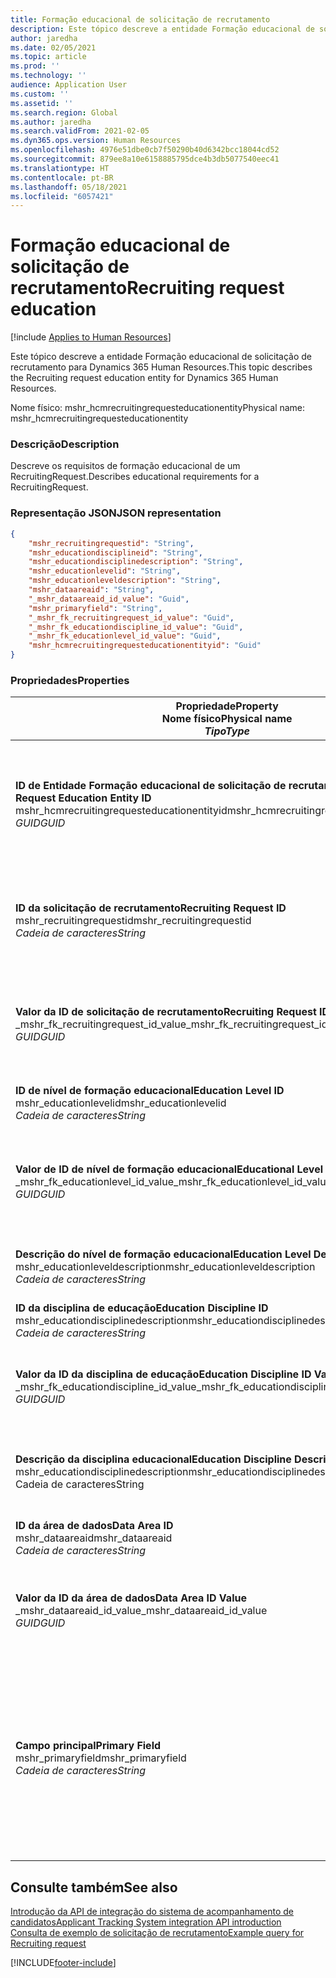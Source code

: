 ```yaml
---
title: Formação educacional de solicitação de recrutamento
description: Este tópico descreve a entidade Formação educacional de solicitação de recrutamento para Dynamics 365 Human Resources.
author: jaredha
ms.date: 02/05/2021
ms.topic: article
ms.prod: ''
ms.technology: ''
audience: Application User
ms.custom: ''
ms.assetid: ''
ms.search.region: Global
ms.author: jaredha
ms.search.validFrom: 2021-02-05
ms.dyn365.ops.version: Human Resources
ms.openlocfilehash: 4976e51dbe0cb7f50290b40d6342bcc18044cd52
ms.sourcegitcommit: 879ee8a10e6158885795dce4b3db5077540eec41
ms.translationtype: HT
ms.contentlocale: pt-BR
ms.lasthandoff: 05/18/2021
ms.locfileid: "6057421"
---
```

# <a name="recruiting-request-education"></a><span data-ttu-id="ecf26-103">Formação educacional de solicitação de recrutamento</span><span class="sxs-lookup"><span data-stu-id="ecf26-103">Recruiting request education</span></span>

[!include [Applies to Human Resources](../includes/applies-to-hr.md)]

<span data-ttu-id="ecf26-104">Este tópico descreve a entidade Formação educacional de solicitação de recrutamento para Dynamics 365 Human Resources.</span><span class="sxs-lookup"><span data-stu-id="ecf26-104">This topic describes the Recruiting request education entity for Dynamics 365 Human Resources.</span></span>

<span data-ttu-id="ecf26-105">Nome físico: mshr_hcmrecruitingrequesteducationentity</span><span class="sxs-lookup"><span data-stu-id="ecf26-105">Physical name: mshr_hcmrecruitingrequesteducationentity</span></span>

### <a name="description"></a><span data-ttu-id="ecf26-106">Descrição</span><span class="sxs-lookup"><span data-stu-id="ecf26-106">Description</span></span>

<span data-ttu-id="ecf26-107">Descreve os requisitos de formação educacional de um RecruitingRequest.</span><span class="sxs-lookup"><span data-stu-id="ecf26-107">Describes educational requirements for a RecruitingRequest.</span></span>

### <a name="json-representation"></a><span data-ttu-id="ecf26-108">Representação JSON</span><span class="sxs-lookup"><span data-stu-id="ecf26-108">JSON representation</span></span>

```json
{
    "mshr_recruitingrequestid": "String",
    "mshr_educationdisciplineid": "String",
    "mshr_educationdisciplinedescription": "String",
    "mshr_educationlevelid": "String",
    "mshr_educationleveldescription": "String",
    "mshr_dataareaid": "String",
    "_mshr_dataareaid_id_value": "Guid",
    "mshr_primaryfield": "String",
    "_mshr_fk_recruitingrequest_id_value": "Guid",
    "_mshr_fk_educationdiscipline_id_value": "Guid",
    "_mshr_fk_educationlevel_id_value": "Guid",
    "mshr_hcmrecruitingrequesteducationentityid": "Guid"
}
```

### <a name="properties"></a><span data-ttu-id="ecf26-109">Propriedades</span><span class="sxs-lookup"><span data-stu-id="ecf26-109">Properties</span></span>

| <span data-ttu-id="ecf26-110">Propriedade</span><span class="sxs-lookup"><span data-stu-id="ecf26-110">Property</span></span><br><span data-ttu-id="ecf26-111">**Nome físico**</span><span class="sxs-lookup"><span data-stu-id="ecf26-111">**Physical name**</span></span><br><span data-ttu-id="ecf26-112">**_Tipo_**</span><span class="sxs-lookup"><span data-stu-id="ecf26-112">**_Type_**</span></span> | <span data-ttu-id="ecf26-113">Usar</span><span class="sxs-lookup"><span data-stu-id="ecf26-113">Use</span></span> | <span data-ttu-id="ecf26-114">Descrição</span><span class="sxs-lookup"><span data-stu-id="ecf26-114">Description</span></span> |
| --- | --- | --- |
| <span data-ttu-id="ecf26-115">**ID de Entidade Formação educacional de solicitação de recrutamento**</span><span class="sxs-lookup"><span data-stu-id="ecf26-115">**Recruiting Request Education Entity ID**</span></span><br><span data-ttu-id="ecf26-116">mshr_hcmrecruitingrequesteducationentityid</span><span class="sxs-lookup"><span data-stu-id="ecf26-116">mshr_hcmrecruitingrequesteducationentityid</span></span><br><span data-ttu-id="ecf26-117">*GUID*</span><span class="sxs-lookup"><span data-stu-id="ecf26-117">*GUID*</span></span> | <span data-ttu-id="ecf26-118">Somente leitura</span><span class="sxs-lookup"><span data-stu-id="ecf26-118">Read-only</span></span><br><span data-ttu-id="ecf26-119">Obrigatório</span><span class="sxs-lookup"><span data-stu-id="ecf26-119">Required</span></span> | <span data-ttu-id="ecf26-120">Identificador exclusivo gerado pelo sistema para o registro de Formação educacional da solicitação de recrutamento.</span><span class="sxs-lookup"><span data-stu-id="ecf26-120">System-generated unique identifier for the Recruiting Request Education record.</span></span> |
| <span data-ttu-id="ecf26-121">**ID da solicitação de recrutamento**</span><span class="sxs-lookup"><span data-stu-id="ecf26-121">**Recruiting Request ID**</span></span><br><span data-ttu-id="ecf26-122">mshr_recruitingrequestid</span><span class="sxs-lookup"><span data-stu-id="ecf26-122">mshr_recruitingrequestid</span></span><br><span data-ttu-id="ecf26-123">*Cadeia de caracteres*</span><span class="sxs-lookup"><span data-stu-id="ecf26-123">*String*</span></span> | <span data-ttu-id="ecf26-124">Gravação única</span><span class="sxs-lookup"><span data-stu-id="ecf26-124">Write-once</span></span><br><span data-ttu-id="ecf26-125">Obrigatório</span><span class="sxs-lookup"><span data-stu-id="ecf26-125">Required</span></span> | <span data-ttu-id="ecf26-126">O identificador exclusivo legível pelo usuário da solicitação de recrutamento relacionada.</span><span class="sxs-lookup"><span data-stu-id="ecf26-126">The user-readable unique identifier of the related recruiting request.</span></span> |
| <span data-ttu-id="ecf26-127">**Valor da ID de solicitação de recrutamento**</span><span class="sxs-lookup"><span data-stu-id="ecf26-127">**Recruiting Request ID Value**</span></span><br><span data-ttu-id="ecf26-128">_mshr_fk_recruitingrequest_id_value</span><span class="sxs-lookup"><span data-stu-id="ecf26-128">_mshr_fk_recruitingrequest_id_value</span></span><br><span data-ttu-id="ecf26-129">*GUID*</span><span class="sxs-lookup"><span data-stu-id="ecf26-129">*GUID*</span></span> | <span data-ttu-id="ecf26-130">Somente leitura</span><span class="sxs-lookup"><span data-stu-id="ecf26-130">Read-only</span></span><br><span data-ttu-id="ecf26-131">Obrigatório</span><span class="sxs-lookup"><span data-stu-id="ecf26-131">Required</span></span><br><span data-ttu-id="ecf26-132">Chave estrangeira: mshr_hcmrecruitingrequestentityid de mshr_hcmrecruitingrequestentity</span><span class="sxs-lookup"><span data-stu-id="ecf26-132">Foreign key: mshr_hcmrecruitingrequestentityid of mshr_hcmrecruitingrequestentity</span></span> | <span data-ttu-id="ecf26-133">O identificador exclusivo gerado pelo sistema da solicitação de recrutamento relacionada.</span><span class="sxs-lookup"><span data-stu-id="ecf26-133">System-generated unique identifier of the related recruiting request.</span></span> |
| <span data-ttu-id="ecf26-134">**ID de nível de formação educacional**</span><span class="sxs-lookup"><span data-stu-id="ecf26-134">**Education Level ID**</span></span><br><span data-ttu-id="ecf26-135">mshr_educationlevelid</span><span class="sxs-lookup"><span data-stu-id="ecf26-135">mshr_educationlevelid</span></span><br><span data-ttu-id="ecf26-136">*Cadeia de caracteres*</span><span class="sxs-lookup"><span data-stu-id="ecf26-136">*String*</span></span> | <span data-ttu-id="ecf26-137">Gravação única</span><span class="sxs-lookup"><span data-stu-id="ecf26-137">Write-once</span></span><br><span data-ttu-id="ecf26-138">Obrigatório</span><span class="sxs-lookup"><span data-stu-id="ecf26-138">Required</span></span> | <span data-ttu-id="ecf26-139">O nível de formação educacional necessário.</span><span class="sxs-lookup"><span data-stu-id="ecf26-139">The level of education required.</span></span> |
| <span data-ttu-id="ecf26-140">**Valor de ID de nível de formação educacional**</span><span class="sxs-lookup"><span data-stu-id="ecf26-140">**Educational Level ID Value**</span></span><br><span data-ttu-id="ecf26-141">_mshr_fk_educationlevel_id_value</span><span class="sxs-lookup"><span data-stu-id="ecf26-141">_mshr_fk_educationlevel_id_value</span></span><br><span data-ttu-id="ecf26-142">*GUID*</span><span class="sxs-lookup"><span data-stu-id="ecf26-142">*GUID*</span></span> | <span data-ttu-id="ecf26-143">Somente leitura</span><span class="sxs-lookup"><span data-stu-id="ecf26-143">Read-only</span></span><br><span data-ttu-id="ecf26-144">Obrigatório</span><span class="sxs-lookup"><span data-stu-id="ecf26-144">Required</span></span><br><span data-ttu-id="ecf26-145">Chave estrangeira: mshr_hcmeducationlevelentityid de mshr_hcmeducationlevelentity</span><span class="sxs-lookup"><span data-stu-id="ecf26-145">Foreign key: mshr_hcmeducationlevelentityid of mshr_hcmeducationlevelentity</span></span> | <span data-ttu-id="ecf26-146">Identificador exclusivo gerado pelo sistema do nível de formação educacional necessário.</span><span class="sxs-lookup"><span data-stu-id="ecf26-146">System-generated unique identifier of the level of education required.</span></span> |
| <span data-ttu-id="ecf26-147">**Descrição do nível de formação educacional**</span><span class="sxs-lookup"><span data-stu-id="ecf26-147">**Education Level Description**</span></span><br><span data-ttu-id="ecf26-148">mshr_educationleveldescription</span><span class="sxs-lookup"><span data-stu-id="ecf26-148">mshr_educationleveldescription</span></span><br><span data-ttu-id="ecf26-149">*Cadeia de caracteres*</span><span class="sxs-lookup"><span data-stu-id="ecf26-149">*String*</span></span> | <span data-ttu-id="ecf26-150">Somente leitura</span><span class="sxs-lookup"><span data-stu-id="ecf26-150">Read-only</span></span><br><span data-ttu-id="ecf26-151">Obrigatório</span><span class="sxs-lookup"><span data-stu-id="ecf26-151">Required</span></span> | <span data-ttu-id="ecf26-152">A descrição do nível necessário para a habilidade.</span><span class="sxs-lookup"><span data-stu-id="ecf26-152">The description of the level required for the skill.</span></span> |
| <span data-ttu-id="ecf26-153">**ID da disciplina de educação**</span><span class="sxs-lookup"><span data-stu-id="ecf26-153">**Education Discipline ID**</span></span><br><span data-ttu-id="ecf26-154">mshr_educationdisciplinedescription</span><span class="sxs-lookup"><span data-stu-id="ecf26-154">mshr_educationdisciplinedescription</span></span><br><span data-ttu-id="ecf26-155">*Cadeia de caracteres*</span><span class="sxs-lookup"><span data-stu-id="ecf26-155">*String*</span></span> | <span data-ttu-id="ecf26-156">Gravação única</span><span class="sxs-lookup"><span data-stu-id="ecf26-156">Write-once</span></span><br><span data-ttu-id="ecf26-157">Obrigatório</span><span class="sxs-lookup"><span data-stu-id="ecf26-157">Required</span></span> | <span data-ttu-id="ecf26-158">A área da disciplina educacional.</span><span class="sxs-lookup"><span data-stu-id="ecf26-158">The area of educational discipline.</span></span> |
| <span data-ttu-id="ecf26-159">**Valor da ID da disciplina de educação**</span><span class="sxs-lookup"><span data-stu-id="ecf26-159">**Education Discipline ID Value**</span></span><br><span data-ttu-id="ecf26-160">_mshr_fk_educationdiscipline_id_value</span><span class="sxs-lookup"><span data-stu-id="ecf26-160">_mshr_fk_educationdiscipline_id_value</span></span><br><span data-ttu-id="ecf26-161">*GUID*</span><span class="sxs-lookup"><span data-stu-id="ecf26-161">*GUID*</span></span> | <span data-ttu-id="ecf26-162">Somente leitura</span><span class="sxs-lookup"><span data-stu-id="ecf26-162">Read-only</span></span><br><span data-ttu-id="ecf26-163">Obrigatório</span><span class="sxs-lookup"><span data-stu-id="ecf26-163">Required</span></span><br><span data-ttu-id="ecf26-164">Chave estrangeira: mshr_hcmeducationdisciplineentityid de mshr_hcmeducationdisciplineentity</span><span class="sxs-lookup"><span data-stu-id="ecf26-164">Foreign key: mshr_hcmeducationdisciplineentityid of mshr_hcmeducationdisciplineentity</span></span> | <span data-ttu-id="ecf26-165">Identificador exclusivo gerado pelo sistema da área de disciplina educacional.</span><span class="sxs-lookup"><span data-stu-id="ecf26-165">System-generated unique identifier of the area of educational discipline.</span></span> |
| <span data-ttu-id="ecf26-166">**Descrição da disciplina educacional**</span><span class="sxs-lookup"><span data-stu-id="ecf26-166">**Education Discipline Description**</span></span><br><span data-ttu-id="ecf26-167">mshr_educationdisciplinedescription</span><span class="sxs-lookup"><span data-stu-id="ecf26-167">mshr_educationdisciplinedescription</span></span><br><span data-ttu-id="ecf26-168">Cadeia de caracteres</span><span class="sxs-lookup"><span data-stu-id="ecf26-168">String</span></span> | <span data-ttu-id="ecf26-169">Somente leitura</span><span class="sxs-lookup"><span data-stu-id="ecf26-169">Read-only</span></span><br><span data-ttu-id="ecf26-170">Obrigatório</span><span class="sxs-lookup"><span data-stu-id="ecf26-170">Required</span></span> | <span data-ttu-id="ecf26-171">A descrição da área da disciplina educacional.</span><span class="sxs-lookup"><span data-stu-id="ecf26-171">The description of the area of educational discipline.</span></span> |
| <span data-ttu-id="ecf26-172">**ID da área de dados**</span><span class="sxs-lookup"><span data-stu-id="ecf26-172">**Data Area ID**</span></span><br><span data-ttu-id="ecf26-173">mshr_dataareaid</span><span class="sxs-lookup"><span data-stu-id="ecf26-173">mshr_dataareaid</span></span><br><span data-ttu-id="ecf26-174">*Cadeia de caracteres*</span><span class="sxs-lookup"><span data-stu-id="ecf26-174">*String*</span></span> | <span data-ttu-id="ecf26-175">Ler/gravar</span><span class="sxs-lookup"><span data-stu-id="ecf26-175">Read/write</span></span><br><span data-ttu-id="ecf26-176">Opcional</span><span class="sxs-lookup"><span data-stu-id="ecf26-176">Optional</span></span> | <span data-ttu-id="ecf26-177">Especifica a entidade legal (empresa).</span><span class="sxs-lookup"><span data-stu-id="ecf26-177">Specifies the legal entity (company).</span></span>|
| <span data-ttu-id="ecf26-178">**Valor da ID da área de dados**</span><span class="sxs-lookup"><span data-stu-id="ecf26-178">**Data Area ID Value**</span></span><br><span data-ttu-id="ecf26-179">_mshr_dataareaid_id_value</span><span class="sxs-lookup"><span data-stu-id="ecf26-179">_mshr_dataareaid_id_value</span></span><br><span data-ttu-id="ecf26-180">*GUID*</span><span class="sxs-lookup"><span data-stu-id="ecf26-180">*GUID*</span></span> | <span data-ttu-id="ecf26-181">Somente leitura</span><span class="sxs-lookup"><span data-stu-id="ecf26-181">Read-only</span></span><br><span data-ttu-id="ecf26-182">Opcional</span><span class="sxs-lookup"><span data-stu-id="ecf26-182">Optional</span></span><br><span data-ttu-id="ecf26-183">Chave estrangeira: cdm_companyid da entidade cdm_company</span><span class="sxs-lookup"><span data-stu-id="ecf26-183">Foreign key: cdm_companyid of cdm_company entity</span></span> | <span data-ttu-id="ecf26-184">Valor GUID gerado pelo sistema identificando a entidade legal (empresa).</span><span class="sxs-lookup"><span data-stu-id="ecf26-184">System-generated GUID value identifying the legal entity (company).</span></span> |
| <span data-ttu-id="ecf26-185">**Campo principal**</span><span class="sxs-lookup"><span data-stu-id="ecf26-185">**Primary Field**</span></span><br><span data-ttu-id="ecf26-186">mshr_primaryfield</span><span class="sxs-lookup"><span data-stu-id="ecf26-186">mshr_primaryfield</span></span><br><span data-ttu-id="ecf26-187">*Cadeia de caracteres*</span><span class="sxs-lookup"><span data-stu-id="ecf26-187">*String*</span></span> | <span data-ttu-id="ecf26-188">Somente leitura</span><span class="sxs-lookup"><span data-stu-id="ecf26-188">Read-only</span></span><br><span data-ttu-id="ecf26-189">Obrigatório</span><span class="sxs-lookup"><span data-stu-id="ecf26-189">Required</span></span> | <span data-ttu-id="ecf26-190">A concatenação do valor de solicitação de recrutamento, a ID de nível de formação educacional e a ID de disciplina de educação como outro método para identificar o registro de forma exclusiva.</span><span class="sxs-lookup"><span data-stu-id="ecf26-190">Concatenation of Recruiting Request value, Education Level ID, and Education Discipline ID as another method to uniquely identify the record.</span></span> |

## <a name="see-also"></a><span data-ttu-id="ecf26-191">Consulte também</span><span class="sxs-lookup"><span data-stu-id="ecf26-191">See also</span></span>

[<span data-ttu-id="ecf26-192">Introdução da API de integração do sistema de acompanhamento de candidatos</span><span class="sxs-lookup"><span data-stu-id="ecf26-192">Applicant Tracking System integration API introduction</span></span>](hr-admin-integration-ats-api-introduction.md)<br>
[<span data-ttu-id="ecf26-193">Consulta de exemplo de solicitação de recrutamento</span><span class="sxs-lookup"><span data-stu-id="ecf26-193">Example query for Recruiting request</span></span>](hr-admin-integration-ats-api-recruiting-request-example-query.md)



[!INCLUDE[footer-include](../includes/footer-banner.md)]
